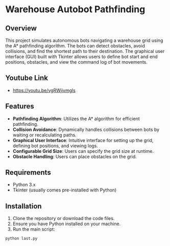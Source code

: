 # Warehouse Autobot Pathfinding

## Overview

This project simulates autonomous bots navigating a warehouse grid using the A* pathfinding algorithm. The bots can detect obstacles, avoid collisions, and find the shortest path to their destination. The graphical user interface (GUI) built with Tkinter allows users to define bot start and end positions, obstacles, and view the command log of bot movements.

## Youtube Link

- https://youtu.be/vgRWjivmgls

## Features

- **Pathfinding Algorithm**: Utilizes the A* algorithm for efficient pathfinding.
- **Collision Avoidance**: Dynamically handles collisions between bots by waiting or recalculating paths.
- **Graphical User Interface**: Intuitive interface for setting up the grid, defining bot positions, and viewing logs.
- **Configurable Grid Size**: Users can specify the grid size at runtime.
- **Obstacle Handling**: Users can place obstacles on the grid.

## Requirements

- Python 3.x
- Tkinter (usually comes pre-installed with Python)

## Installation

1. Clone the repository or download the code files.
2. Ensure you have Python installed on your machine.
3. Run the main script:

```bash
python last.py
